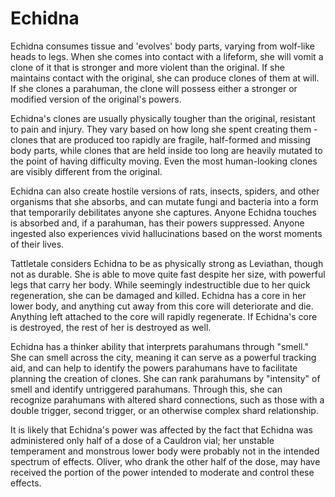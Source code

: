 # Echidna
Echidna consumes tissue and 'evolves' body parts, varying from wolf-like heads to legs. When she comes into contact with a lifeform, she will vomit a clone of it that is stronger and more violent than the original. If she maintains contact with the original, she can produce clones of them at will. If she clones a parahuman, the clone will possess either a stronger or modified version of the original's powers.

Echidna's clones are usually physically tougher than the original, resistant to pain and injury. They vary based on how long she spent creating them - clones that are produced too rapidly are fragile, half-formed and missing body parts, while clones that are held inside too long are heavily mutated to the point of having difficulty moving. Even the most human-looking clones are visibly different from the original. 

Echidna can also create hostile versions of rats, insects, spiders, and other organisms that she absorbs, and can mutate fungi and bacteria into a form that temporarily debilitates anyone she captures. Anyone Echidna touches is absorbed and, if a parahuman, has their powers suppressed. Anyone ingested also experiences vivid hallucinations based on the worst moments of their lives. 

Tattletale considers Echidna to be as physically strong as Leviathan, though not as durable. She is able to move quite fast despite her size, with powerful legs that carry her body. While seemingly indestructible due to her quick regeneration, she can be damaged and killed. Echidna has a core in her lower body, and anything cut away from this core will deteriorate and die. Anything left attached to the core will rapidly regenerate. If Echidna's core is destroyed, the rest of her is destroyed as well.

Echidna has a thinker ability that interprets parahumans through "smell." She can smell across the city, meaning it can serve as a powerful tracking aid, and can help to identify the powers parahumans have to facilitate planning the creation of clones. She can rank parahumans by "intensity" of smell and identify untriggered parahumans. Through this, she can recognize parahumans with altered shard connections, such as those with a double trigger, second trigger, or an otherwise complex shard relationship.

It is likely that Echidna's power was affected by the fact that Echidna was administered only half of a dose of a Cauldron vial; her unstable temperament and monstrous lower body were probably not in the intended spectrum of effects. Oliver, who drank the other half of the dose, may have received the portion of the power intended to moderate and control these effects.
